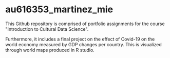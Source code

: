 # au616353_martinez_mie
This Github repository is comprised of portfolio assignments for the course "Introduction to Cultural Data Science". 

Furthermore, it includes a final project on the effect of Covid-19 on the world economy measured by GDP changes per country. 
This is visualized through world maps produced in R studio.
